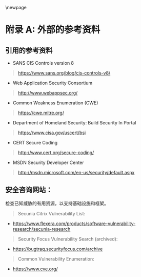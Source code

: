 \newpage
# 附录 A: 外部的参考资料

## 引用的参考资料

-   SANS CIS Controls version 8

> <https://www.sans.org/blog/cis-controls-v8/>

-   Web Application Security Consortium

> <http://www.webappsec.org/>

-   Common Weakness Enumeration (CWE)

> <https://cwe.mitre.org/>

-   Department of Homeland Security: Build Security In Portal

> <https://www.cisa.gov/uscert/bsi>

-   CERT Secure Coding

> <http://www.cert.org/secure-coding/>

-   MSDN Security Developer Center

> <http://msdn.microsoft.com/en-us/security/default.aspx>

## 安全咨询网站：

检查已知威胁的有用资源，以支持基础设施和框架。

> Secunia Citrix Vulnerability List:

-   <https://www.flexera.com/products/software-vulnerability-research/secunia-research>

> Security Focus Vulnerability Search (archived):

-   <https://bugtraq.securityfocus.com/archive>

> Common Vulnerability Enumeration:

-   <https://www.cve.org/>

